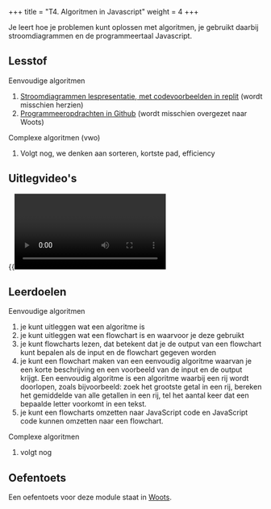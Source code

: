 +++
title = "T4. Algoritmen in Javascript"
weight = 4
+++

Je leert hoe je problemen kunt oplossen met algoritmen, je gebruikt daarbij stroomdiagrammen en de programmeertaal Javascript.
<!--more-->

## Lesstof
Eenvoudige algoritmen
1. [Stroomdiagrammen lespresentatie, met codevoorbeelden in replit](../algoritmen_lespresentatie.pptx) (wordt misschien herzien)
1. [Programmeeropdrachten in Github](https://github.com/emmauscollege/programmeer-opdrachten) (wordt misschien overgezet naar Woots)

Complexe algoritmen (vwo)
1. Volgt nog, we denken aan sorteren, kortste pad, efficiency

## Uitlegvideo's
{{<video id="PLpTljPS--R5AR5UE5AzUuMUsnI6YpFRGr">}}

## Leerdoelen
Eenvoudige algoritmen
1. je kunt uitleggen wat een algoritme is
1. je kunt uitleggen wat een flowchart is en waarvoor je deze gebruikt
1. je kunt flowcharts lezen, dat betekent dat je de output van een flowchart kunt bepalen als de input en de flowchart gegeven worden
1. je kunt een flowchart maken van een eenvoudig algoritme waarvan je een korte beschrijving en een voorbeeld van de input en de output krijgt. Een eenvoudig algoritme is een algoritme waarbij een rij wordt doorlopen, zoals bijvoorbeeld: zoek het grootste getal in een rij, bereken het gemiddelde van alle getallen in een rij, tel het aantal keer dat een bepaalde letter voorkomt in een tekst.
1. je kunt een flowcharts omzetten naar JavaScript code en JavaScript code kunnen omzetten naar een flowchart.

Complexe algoritmen
1. volgt nog

## Oefentoets
Een oefentoets voor deze module staat in [Woots](https://app.woots.nl).